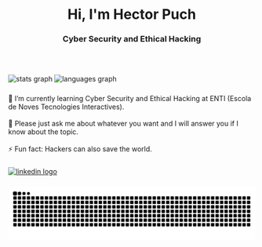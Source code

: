 <h1 align="center">Hi, I'm Hector Puch</h1>

###

<h3 align="center">Cyber Security and Ethical Hacking</h3>

###

<br clear="both">

###

<div align="left">
  <img src="https://github-readme-stats.vercel.app/api?username=HectorPuch&hide_title=false&hide_rank=false&show_icons=true&include_all_commits=true&count_private=true&disable_animations=false&theme=dracula&locale=en&hide_border=false" height="150" alt="stats graph"  />
  <img src="https://github-readme-stats.vercel.app/api/top-langs?username=HectorPuch&locale=en&hide_title=false&layout=compact&card_width=320&langs_count=5&theme=dracula&hide_border=false" height="150" alt="languages graph"  />
</div>

###

<p align="left">🌱 I’m currently learning Cyber Security and Ethical Hacking at ENTI (Escola de Noves Tecnologies Interactives).<br><br>💬 Please just ask me about whatever you want and I will answer you if I know about the topic.<br><br>⚡ Fun fact: Hackers can also save the world.</p>

###

<div align="left">
  <a href="https://www.linkedin.com/in/hectorpuch/" target="_blank">
    <img src="https://img.shields.io/static/v1?message=LinkedIn&logo=linkedin&label=&color=0077B5&logoColor=white&labelColor=&style=for-the-badge" height="35" alt="linkedin logo"  />
  </a>
</div>

###

![Snake animation](https://github.com/HectorPuch/HectorPuch/blob/output/snake.svg)
